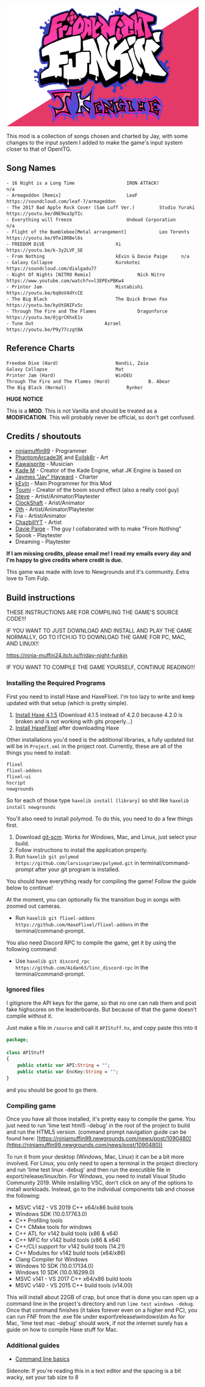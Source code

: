 ![JK Engine](JKEngineWitBackground.png)

This mod is a collection of songs chosen and charted by Jay, with some changes to the input system I added to make the game's input system closer to that of OpenITG.

## Song Names
```
- 16 Night is a Long Time					IRON ATTACK!			n/a
- Armageddon [Remix]						LeaF				https://soundcloud.com/leaf-7/armageddon
- The 2017 Bad Apple Rock Cover (Sam Luff Ver.)			Studio Yuraki			https://youtu.be/dNE9oa3pTIc
- Everything will freeze					Undead Corporation		n/a
- Flight of the Bumblebee[Metal arrangement]			Leo Terents			https://youtu.be/9Te10RBel6s
- FREEDOM DiVE							Xi				https://youtu.be/k-3y2LVF_SE
- From Nothing							kEvin & Davie Paige		n/a
- Galaxy Collapse						Kurokotei			https://soundcloud.com/dialgadu77
- Night Of Nights [NITRO Remix]					Nick Nitro			https://www.youtube.com/watch?v=l3EPExPBKw4
- Printer Jam							Mistabishi			https://youtu.be/6q0oV4dYcCE
- The Big Black							The Quick Brown Fox		https://youtu.be/kyUtGNIFx5c
- Through The Fire and The Flames				Dragonforce			https://youtu.be/0jgrCKhxE1s
- Tune Out							Azrael				https://youtu.be/P9y77czgtBA

```
## Reference Charts
```
Freedom Dive (Hard)						Nandii, Zaia
Galaxy Collapse							Mat
Printer Jam (Hard)						WinDEU
Through The Fire and The Flames (Hard)				B. Abear
The Big Black (Normal)						Rynker
```
**HUGE NOTICE**

This is a **MOD**. This is not Vanilla and should be treated as a **MODIFICATION**. This will probably never be official, so don't get confused.

## Credits / shoutouts

- [ninjamuffin99](https://twitter.com/ninja_muffin99) - Programmer
- [PhantomArcade3K](https://twitter.com/phantomarcade3k) and [Evilsk8r](https://twitter.com/evilsk8r) - Art
- [Kawaisprite](https://twitter.com/kawaisprite) - Musician
- [Kade M](https://github.com/KadeDev) - Creator of the Kade Engine, what JK Engine is based on
- [Jaymes "Jay" Hayward](https://www.youtube.com/c/JAiZYouTube/videos) - Charter
- [kEvin](https://kevinp.carrd.co) - Main Programmer for this Mod
- [Toumi](https://soundcloud.com/toumitunes) - Creator of the boom sound effect (also a really cool guy)
- [Steve](https://arciwithnoh.newgrounds.com/) - Artist/Animator/Playtester
- [ClockShaft](https://clockshaft.newgrounds.com/) - Arist/Animator
- [0th](https://reddit.com/u/mest0shai) - Artist/Animator/Playtester
- Fia - Artist/Animator
- [ChazbillYT](https://www.youtube.com/channel/UC8SJ69agmZMWOQfLpxD7omQ) - Artist
- [Davie Paige](https://www.instagram.com/daviepaige/) - The guy I collaborated with to make "From Nothing"
- Spook - Playtester
- Dreaming - Playtester

**If I am missing credits, please email me! I read my emails every day and I'm happy to give credits where credit is due.**

This game was made with love to Newgrounds and it's community. Extra love to Tom Fulp.

## Build instructions

THESE INSTRUCTIONS ARE FOR COMPILING THE GAME'S SOURCE CODE!!!

IF YOU WANT TO JUST DOWNLOAD AND INSTALL AND PLAY THE GAME NORMALLY, GO TO ITCH.IO TO DOWNLOAD THE GAME FOR PC, MAC, AND LINUX!!

https://ninja-muffin24.itch.io/friday-night-funkin

IF YOU WANT TO COMPILE THE GAME YOURSELF, CONTINUE READING!!!

### Installing the Required Programs

First you need to install Haxe and HaxeFlixel. I'm too lazy to write and keep updated with that setup (which is pretty simple). 
1. [Install Haxe 4.1.5](https://haxe.org/download/version/4.1.5/) (Download 4.1.5 instead of 4.2.0 because 4.2.0 is broken and is not working with gits properly...)
2. [Install HaxeFlixel](https://haxeflixel.com/documentation/install-haxeflixel/) after downloading Haxe

Other installations you'd need is the additional libraries, a fully updated list will be in `Project.xml` in the project root. Currently, these are all of the things you need to install:
```
flixel
flixel-addons
flixel-ui
hscript
newgrounds
```
So for each of those type `haxelib install [library]` so shit like `haxelib install newgrounds`

You'll also need to install polymod. To do this, you need to do a few things first.
1. Download [git-scm](https://git-scm.com/downloads). Works for Windows, Mac, and Linux, just select your build.
2. Follow instructions to install the application properly.
3. Run `haxelib git polymod https://github.com/larsiusprime/polymod.git` in terminal/command-prompt after your git program is installed.

You should have everything ready for compiling the game! Follow the guide below to continue!

At the moment, you can optionally fix the transition bug in songs with zoomed out cameras.
- Run `haxelib git flixel-addons https://github.com/HaxeFlixel/flixel-addons` in the terminal/command-prompt.

You also need Discord RPC to compile the game, get it by using the following command:
- Use `haxelib git discord_rpc https://github.com/Aidan63/linc_discord-rpc` in the terminal/command-prompt.

### Ignored files

I gitignore the API keys for the game, so that no one can nab them and post fake highscores on the leaderboards. But because of that the game
doesn't compile without it.

Just make a file in `/source` and call it `APIStuff.hx`, and copy paste this into it

```haxe
package;

class APIStuff
{
	public static var API:String = "";
	public static var EncKey:String = "";
}

```

and you should be good to go there.

### Compiling game

Once you have all those installed, it's pretty easy to compile the game. You just need to run 'lime test html5 -debug' in the root of the project to build and run the HTML5 version. (command prompt navigation guide can be found here: [https://ninjamuffin99.newgrounds.com/news/post/1090480](https://ninjamuffin99.newgrounds.com/news/post/1090480))

To run it from your desktop (Windows, Mac, Linux) it can be a bit more involved. For Linux, you only need to open a terminal in the project directory and run 'lime test linux -debug' and then run the executible file in export/release/linux/bin. For Windows, you need to install Visual Studio Community 2019. While installing VSC, don't click on any of the options to install workloads. Instead, go to the individual components tab and choose the following:
* MSVC v142 - VS 2019 C++ x64/x86 build tools
* Windows SDK (10.0.17763.0)
* C++ Profiling tools
* C++ CMake tools for windows
* C++ ATL for v142 build tools (x86 & x64)
* C++ MFC for v142 build tools (x86 & x64)
* C++/CLI support for v142 build tools (14.21)
* C++ Modules for v142 build tools (x64/x86)
* Clang Compiler for Windows
* Windows 10 SDK (10.0.17134.0)
* Windows 10 SDK (10.0.16299.0)
* MSVC v141 - VS 2017 C++ x64/x86 build tools
* MSVC v140 - VS 2015 C++ build tools (v14.00)

This will install about 22GB of crap, but once that is done you can open up a command line in the project's directory and run `lime test windows -debug`. Once that command finishes (it takes forever even on a higher end PC), you can run FNF from the .exe file under export\release\windows\bin
As for Mac, 'lime test mac -debug' should work, if not the internet surely has a guide on how to compile Haxe stuff for Mac.

### Additional guides

- [Command line basics](https://ninjamuffin99.newgrounds.com/news/post/1090480)


Sidenote: If you're reading this in a text editor and the spacing is a bit wacky, set your tab size to 8
